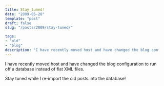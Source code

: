 ```yaml
---
title: Stay tuned!
date: "2009-05-20"
template: "post"
draft: false
slug: "/posts/2009/stay-tuned/"

tags:
- "old"
- "blog"
description: "I have recently moved host and have changed the blog configuration to run off a database instead of flat XML files."
---
```

I have recently moved host and have changed the blog configuration to run off a database instead of flat XML files.

Stay tuned while I re-import the old posts into the database!